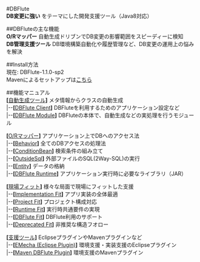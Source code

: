 #DBFlute  
__DB変更に強い__ をテーマにした開発支援ツール（Java8対応）

##DBFluteの主な機能  
__O/Rマッパー__ 自動生成ドリブンでDB変更の影響範囲をスピーディーに検知  
__DB管理支援ツール__ DB環境構築自動化や履歴管理など、DB変更の運用上の悩みを解決

##Install方法  
現在: DBFlute-1.1.0-sp2  
Mavenによるセットアップは[こちら](http://dbflute.seasar.org/ja/environment/setup/maven.html)

##機能マニュアル  
__[__[自動生成ツール](http://dbflute.seasar.org/ja/manual/function/generator/index.html)__]__ メタ情報からクラスの自動生成  
|--__[__[DBFlute Client](http://dbflute.seasar.org/ja/manual/function/generator/client/index.html)__]__ DBFluteを利用するためのアプリケーション設定など  
|--__[__[DBFlute   Module](http://dbflute.seasar.org/ja/manual/function/generator/module/index.html)__]__ DBFluteの本体で、自動生成などの実処理を行うモジュール  

__[__[O/Rマッパー](http://dbflute.seasar.org/ja/manual/function/ormapper/index.html)__]__ アプリケーション上でDBへのアクセス法  
|--__[__[Behavior](http://dbflute.seasar.org/ja/manual/function/ormapper/behavior/index.html)__]__ 全てのDBアクセスの処理法  
|--__[__[ConditionBean](http://dbflute.seasar.org/ja/manual/function/ormapper/behavior/index.html)__]__ 検索条件の組み立て  
|--__[__[OutsideSql](http://dbflute.seasar.org/ja/manual/function/ormapper/outsidesql/index.html)__]__ 外部ファイルのSQL(2Way-SQL)の実行  
|--__[__[Entity](http://dbflute.seasar.org/ja/manual/function/ormapper/entity/index.html)__]__ データの格納  
|--__[__[DBFlute Runtime](http://dbflute.seasar.org/ja/manual/function/ormapper/runtime/index.html)__]__  アプリケーション実行時に必要なライブラリ（JAR）  

__[__[現場フィット](http://dbflute.seasar.org/ja/manual/function/genbafit/index.html)__]__ 様々な局面で現場にフィットした支援  
|--__[__[Implementation Fit](http://dbflute.seasar.org/ja/manual/function/genbafit/implfit/index.html)__]__ アプリ実装の全体最適  
|--__[__[Project Fit](http://dbflute.seasar.org/ja/manual/function/genbafit/projectfit/index.html)__]__ プロジェクト構成対応  
|--__[__[Runtime Fit](http://dbflute.seasar.org/ja/manual/function/genbafit/runtimefit/index.html)__]__ 実行時共通要件の実現  
|--__[__[DBFlute Fit](http://dbflute.seasar.org/ja/manual/function/genbafit/dbflutefit/index.html)__]__ DBFlute利用のサポート  
|--__[__[Deprecated Fit](http://dbflute.seasar.org/ja/manual/function/genbafit/deprecatedfit/index.html)__]__ 非推奨な構造フオロー  

__[__[支援ツール](http://dbflute.seasar.org/ja/manual/function/helper/index.html)__]__ EclipseプラグインやMavenプラグインなど  
|--__[__[EMecha (Eclipse Plugin)](http://dbflute.seasar.org/ja/manual/function/helper/emecha/index.html)__]__ 環境支援・実装支援のEclipseプラグイン  
|--__[__[Maven DBFlute Plugin](http://dbflute.seasar.org/ja/manual/function/helper/maven/index.html)__]__ 環境支援のMavenプラグイン
